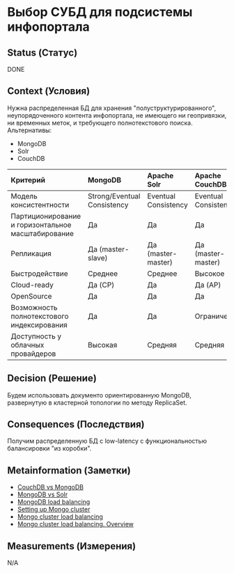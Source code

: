 # Выбор СУБД для подсистемы инфопортала

## Status (Статус)
DONE

## Context (Условия)
Нужна распределенная БД для хранения "полуструктурированного", неупорядоченного контента инфопортала, не имеющего ни геопривязки, ни временных меток, и требующего полнотекстового поиска. 
Альтернативы: 
- MongoDB
- Solr
- CouchDB

| Критерий                                           | MongoDB                     | Apache Solr          | Apache CouchDB          | 
|:---------------------------------------------------|:----------------------------|:---------------------|:------------------------|
| Модель консистентности                             | Strong/Eventual Consistency | Eventual Consistency | Eventual Consistency    |
| Партиционирование и горизонтальное масштабирование | Да                          | Да                   | Да                      |
| Репликация                                         | Да (master-slave)           | Да (master-master)   | Да (master-master)      |
| Быстродействие                                     | Среднее                     | Среднее              | Высокое                 |
| Cloud-ready                                        | Да (CP)                     | Да                   | Да (AP)                 |
| OpenSource                                         | Да                          | Да                   | Да                      |
| Возможность полнотекстового индексирования         | Да                          | Да                   | Ограничено              |
| Доступность у облачных провайдеров                 | Высокая                     | Средняя              | Средняя                 |


## Decision (Решение)
Будем использовать документо ориентированную MongoDB, развернутую в кластерной топологии по методу ReplicaSet. 

## Consequences (Последствия)
Получим распределенную БД с low-latency с функциональностью балансировки "из коробки".

## Metainformation (Заметки)
* [CouchDB vs MongoDB](https://www.mongodb.com/compare/couchdb-vs-mongodb)
* [MongoDB vs Solr](https://db-engines.com/en/system/MongoDB%3BSolr)
* [MongoDB load balancing](https://dev.to/pavankulkarni/choosing-the-right-deployment-tool-argocd-or-jenkins-jenkins-argocd-2cen)
* [Setting up Mongo cluster](https://www.mongodb.com/basics/clusters/mongodb-cluster-setup)
* [Mongo cluster load balancing](https://severalnines.com/blog/guide-configuring-load-balancer-mongodb-sharded-cluster/)
* [Mongo cluster load balancing. Overview](https://severalnines.com/blog/overview-mongodb-and-load-balancing/)

## Measurements (Измерения)
N/A
